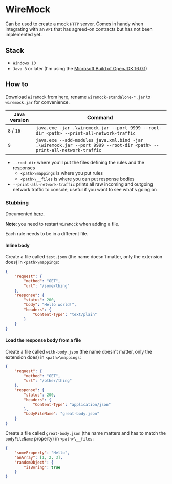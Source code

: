# WireMock

Can be used to create a mock `HTTP` server. Comes in handy when integrating with an `API` that has agreed-on contracts but has not been implemented yet.

## Stack

- `Windows 10`
- `Java 8` or later (I'm using the [Microsoft Build of OpenJDK 16.0.1][download-microsoft-openjdk])

## How to

Download `WireMock` from [here][wiremock], rename `wiremock-standalone-*.jar` to `wiremock.jar` for convenience.

| `Java` version | Command |
| --- | --- |
| `8` / `16` | `java.exe -jar .\wiremock.jar --port 9999 --root-dir <path> --print-all-network-traffic` |
| `9` | `java.exe --add-modules java.xml.bind -jar .\wiremock.jar --port 9999 --root-dir <path> --print-all-network-traffic` |

- `--root-dir` where you'll put the files defining the rules and the responses
  - `<path>\mappings` is where you put rules
  - `<path>\__files` is where you can put response bodies
- `--print-all-network-traffic` prints all raw incoming and outgoing network traffic to console, useful if you want to see what's going on

### Stubbing

Documented [here][stubbing].

**Note**: you need to restart `WireMock` when adding a file.

Each rule needs to be in a different file.

#### Inline body

Create a file called `test.json` (the name doesn't matter, only the extension does) in `<path>\mappings`:

```json
{
    "request": {
        "method": "GET",
        "url": "/some/thing"
    },
    "response": {
        "status": 200,
        "body": "Hello world!",
        "headers": {
            "Content-Type": "text/plain"
        }
    }
}
```

#### Load the response body from a file

Create a file called `with-body.json` (the name doesn't matter, only the extension does) in `<path>\mappings`:

```json
{
    "request": {
        "method": "GET",
        "url": "/other/thing"
    },
    "response": {
        "status": 200,
        "headers": {
            "Content-Type": "application/json"
        },
        "bodyFileName": "great-body.json"
    }
}
```

Create a file called `great-body.json` (the name matters and has to match the `bodyFileName` property) in `<path>\__files`:

```json
{
    "someProperty": "Hello",
    "anArray": [1, 2, 3],
    "randomObject": {
        "isBoring": true
    }
}
```

[wiremock]: http://wiremock.org/docs/running-standalone/
[stubbing]: http://wiremock.org/docs/stubbing/
[download-microsoft-openjdk]: https://docs.microsoft.com/en-au/java/openjdk/download
